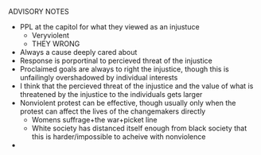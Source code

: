 ADVISORY NOTES

 - PPL at the capitol for what they viewed as an injustuce
	 - Veryviolent
	 - THEY WRONG
 - Always a cause deeply cared about
 - Response is porportinal to percieved threat of the injustice
 - Proclaimed goals are always to right the injustice, though this is unfailingly overshadowed by individual interests
 - I think that the percieved threat of the injustice and the value of what is threatened by the injustice to the individuals gets larger
 - Nonviolent protest can be effective, though usually only when the protest can affect the lives of the changemakers directly
	 - Womens suffrage+the war+picket line
	 - White society has distanced itself enough from black society that this is harder/impossible to acheive with nonviolence
 - 